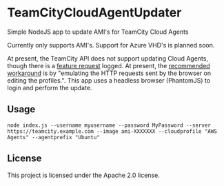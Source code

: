 # TeamCityCloudAgentUpdater
Simple NodeJS app to update AMI's for TeamCity Cloud Agents

Currently only supports AMI's. Support for Azure VHD's is planned soon.

At present, the TeamCity API does not support updating Cloud Agents, though there is a [feature request](https://youtrack.jetbrains.com/issue/TW-41139) logged. At present, the [recommended workaround](https://youtrack.jetbrains.com/issue/TW-41139#comment=27-1414938) is by "emulating the HTTP requests sent by the browser on editing the profiles.". This app uses a headless browser (PhantomJS) to login and perform the update.

## Usage

```
node index.js --username myusername --password MyPassword --server https://teamcity.example.com --image ami-XXXXXXX --cloudprofile "AWS Agents" --agentprefix "Ubuntu"
```

## License

This project is licensed under the Apache 2.0 license.
